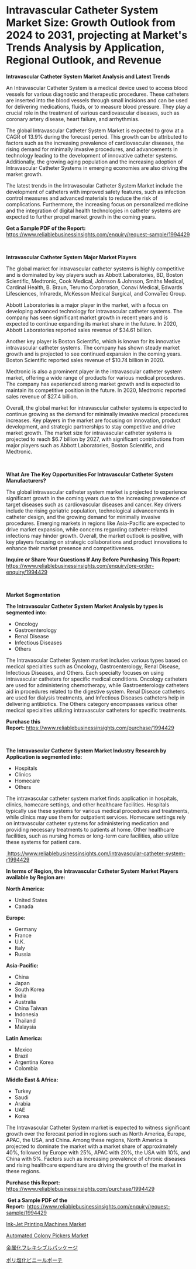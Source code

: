 <p><h1>Intravascular Catheter System Market Size: Growth Outlook from 2024 to 2031, projecting at Market's Trends Analysis by Application, Regional Outlook, and Revenue</h1></p><p><strong>Intravascular Catheter System Market Analysis and Latest Trends</strong></p>
<p><p>An Intravascular Catheter System is a medical device used to access blood vessels for various diagnostic and therapeutic procedures. These catheters are inserted into the blood vessels through small incisions and can be used for delivering medications, fluids, or to measure blood pressure. They play a crucial role in the treatment of various cardiovascular diseases, such as coronary artery disease, heart failure, and arrhythmias.</p><p>The global Intravascular Catheter System Market is expected to grow at a CAGR of 13.9% during the forecast period. This growth can be attributed to factors such as the increasing prevalence of cardiovascular diseases, the rising demand for minimally invasive procedures, and advancements in technology leading to the development of innovative catheter systems. Additionally, the growing aging population and the increasing adoption of Intravascular Catheter Systems in emerging economies are also driving the market growth.</p><p>The latest trends in the Intravascular Catheter System Market include the development of catheters with improved safety features, such as infection control measures and advanced materials to reduce the risk of complications. Furthermore, the increasing focus on personalized medicine and the integration of digital health technologies in catheter systems are expected to further propel market growth in the coming years.</p></p>
<p><strong>Get a Sample PDF of the Report:&nbsp;</strong> <a href="https://www.reliablebusinessinsights.com/enquiry/request-sample/1994429">https://www.reliablebusinessinsights.com/enquiry/request-sample/1994429</a></p>
<p>&nbsp;</p>
<p><strong>Intravascular Catheter System Major Market Players</strong></p>
<p><p>The global market for intravascular catheter systems is highly competitive and is dominated by key players such as Abbott Laboratories, BD, Boston Scientific, Medtronic, Cook Medical, Johnson & Johnson, Smiths Medical, Cardinal Health, B. Braun, Terumo Corporation, Conavi Medical, Edwards Lifesciences, Infraredx, McKesson Medical Surgical, and ConvaTec Group.</p><p>Abbott Laboratories is a major player in the market, with a focus on developing advanced technology for intravascular catheter systems. The company has seen significant market growth in recent years and is expected to continue expanding its market share in the future. In 2020, Abbott Laboratories reported sales revenue of $34.61 billion.</p><p>Another key player is Boston Scientific, which is known for its innovative intravascular catheter systems. The company has shown steady market growth and is projected to see continued expansion in the coming years. Boston Scientific reported sales revenue of $10.74 billion in 2020.</p><p>Medtronic is also a prominent player in the intravascular catheter system market, offering a wide range of products for various medical procedures. The company has experienced strong market growth and is expected to maintain its competitive position in the future. In 2020, Medtronic reported sales revenue of $27.4 billion.</p><p>Overall, the global market for intravascular catheter systems is expected to continue growing as the demand for minimally invasive medical procedures increases. Key players in the market are focusing on innovation, product development, and strategic partnerships to stay competitive and drive market growth. The market size for intravascular catheter systems is projected to reach $6.7 billion by 2027, with significant contributions from major players such as Abbott Laboratories, Boston Scientific, and Medtronic.</p></p>
<p>&nbsp;</p>
<p><strong>What Are The Key Opportunities For Intravascular Catheter System Manufacturers?</strong></p>
<p><p>The global intravascular catheter system market is projected to experience significant growth in the coming years due to the increasing prevalence of target diseases such as cardiovascular diseases and cancer. Key drivers include the rising geriatric population, technological advancements in catheter design, and the growing demand for minimally invasive procedures. Emerging markets in regions like Asia-Pacific are expected to drive market expansion, while concerns regarding catheter-related infections may hinder growth. Overall, the market outlook is positive, with key players focusing on strategic collaborations and product innovations to enhance their market presence and competitiveness.</p></p>
<p><strong>Inquire or Share Your Questions If Any Before Purchasing This Report:</strong> <a href="https://www.reliablebusinessinsights.com/enquiry/pre-order-enquiry/1994429">https://www.reliablebusinessinsights.com/enquiry/pre-order-enquiry/1994429</a></p>
<p>&nbsp;</p>
<p><strong>Market Segmentation</strong></p>
<p><strong>The Intravascular Catheter System Market Analysis by types is segmented into:</strong></p>
<p><ul><li>Oncology</li><li>Gastroenterology</li><li>Renal Disease</li><li>Infectious Diseases</li><li>Others</li></ul></p>
<p><p>The Intravascular Catheter System market includes various types based on medical specialties such as Oncology, Gastroenterology, Renal Disease, Infectious Diseases, and Others. Each specialty focuses on using intravascular catheters for specific medical conditions. Oncology catheters are used for administering chemotherapy, while Gastroenterology catheters aid in procedures related to the digestive system. Renal Disease catheters are used for dialysis treatments, and Infectious Diseases catheters help in delivering antibiotics. The Others category encompasses various other medical specialties utilizing intravascular catheters for specific treatments.</p></p>
<p><strong>Purchase this Report:&nbsp;</strong><a href="https://www.reliablebusinessinsights.com/purchase/1994429">https://www.reliablebusinessinsights.com/purchase/1994429</a></p>
<p>&nbsp;</p>
<p><strong>The Intravascular Catheter System Market Industry Research by Application is segmented into:</strong></p>
<p><ul><li>Hospitals</li><li>Clinics</li><li>Homecare</li><li>Others</li></ul></p>
<p><p>The intravascular catheter system market finds application in hospitals, clinics, homecare settings, and other healthcare facilities. Hospitals typically use these systems for various medical procedures and treatments, while clinics may use them for outpatient services. Homecare settings rely on intravascular catheter systems for administering medication and providing necessary treatments to patients at home. Other healthcare facilities, such as nursing homes or long-term care facilities, also utilize these systems for patient care.</p></p>
<p><a href="https://www.reliablebusinessinsights.com/intravascular-catheter-system-r1994429">&nbsp;https://www.reliablebusinessinsights.com/intravascular-catheter-system-r1994429</a></p>
<p><strong>In terms of Region, the Intravascular Catheter System Market Players available by Region are:</strong></p>
<p>
    <p> <strong> North America: </strong>
        <ul>
            <li>United States</li>
            <li>Canada</li>
        </ul>
        </p> 
    <p> <strong> Europe: </strong>
        <ul>
            <li>Germany</li>
            <li>France</li>
            <li>U.K.</li>
            <li>Italy</li>
            <li>Russia</li>
        </ul>
        </p> 
    <p> <strong> Asia-Pacific: </strong>
        <ul>
            <li>China</li>
            <li>Japan</li>
            <li>South Korea</li>
            <li>India</li>
            <li>Australia</li>
            <li>China Taiwan</li>
            <li>Indonesia</li>
            <li>Thailand</li>
            <li>Malaysia</li>
        </ul>
        </p> 
    <p> <strong> Latin America: </strong>
        <ul>
            <li>Mexico</li>
            <li>Brazil</li>
            <li>Argentina Korea</li>
            <li>Colombia</li>
        </ul>
        </p> 
    <p> <strong> Middle East & Africa: </strong>
        <ul>
            <li>Turkey</li>
            <li>Saudi</li>
            <li>Arabia</li>
            <li>UAE</li>
            <li>Korea</li>
        </ul>
    </p>
    </p>
<p><p>The Intravascular Catheter System market is expected to witness significant growth over the forecast period in regions such as North America, Europe, APAC, the USA, and China. Among these regions, North America is projected to dominate the market with a market share of approximately 40%, followed by Europe with 25%, APAC with 20%, the USA with 10%, and China with 5%. Factors such as increasing prevalence of chronic diseases and rising healthcare expenditure are driving the growth of the market in these regions.</p></p>
<p><strong>Purchase this Report: </strong><a href="https://www.reliablebusinessinsights.com/purchase/1994429">https://www.reliablebusinessinsights.com/purchase/1994429</a></p>
<p>&nbsp;<strong>Get a Sample PDF of the Report:&nbsp;&nbsp;</strong><a href="https://www.reliablebusinessinsights.com/enquiry/request-sample/1994429">https://www.reliablebusinessinsights.com/enquiry/request-sample/1994429</a></p>
<p><strong></strong></p>
<p><p><a href="https://github.com/EbonyHane1955/Market-Research-Report-List-2/blob/main/ink-jet-printing-machines-market.md">Ink-Jet Printing Machines Market</a></p><p><a href="https://github.com/kathiaseamanalvaradovlprc2h/Market-Research-Report-List-3/blob/main/automated-colony-pickers-market.md">Automated Colony Pickers Market</a></p><p><a href="https://github.com/leigh4852023/Market-Research-Report-List-1/blob/main/7134307170608.md">金属化フレキシブルパッケージ</a></p><p><a href="https://github.com/alyle7648/Market-Research-Report-List-2/blob/main/6775849170607.md">ポリ塩化ビニールポーチ</a></p></p>